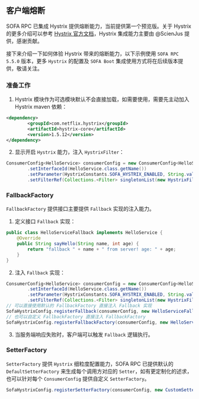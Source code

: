 ## 客户端熔断

SOFA RPC 已集成 Hystrix 提供熔断能力，当前提供第一个预览版。关于 Hystrix 的更多介绍可以参考 [Hystrix 官方文档](https://github.com/Netflix/Hystrix)，Hystrix 集成能力主要由 @ScienJus 提供，感谢贡献。

接下来介绍一下如何体验 Hystrix 带来的熔断能力，以下示例使用 `SOFA RPC 5.5.0` 版本，更多 `Hystrix` 的配置及 `SOFA Boot` 集成使用方式将在后续版本提供，敬请关注。

### 准备工作

1. Hystrix 模块作为可选模块默认不会直接加载，如需要使用，需要先主动加入 Hystrix maven 依赖：
```xml
<dependency>
        <groupId>com.netflix.hystrix</groupId>
        <artifactId>hystrix-core</artifactId>
        <version>1.5.12</version>
</dependency>
```
2. 显示开启 `Hystrix` 能力，注入 `HystrixFilter`：
```java
ConsumerConfig<HelloService> consumerConfig = new ConsumerConfig<HelloService>()
        .setInterfaceId(HelloService.class.getName())
        .setParameter(HystrixConstants.SOFA_HYSTRIX_ENABLED, String.valueOf(true))
        .setFilterRef(Collections.<Filter> singletonList(new HystrixFilter()));
```

### FallbackFactory

`FallbackFactory` 提供接口主要提供 `Fallback` 实现的注入能力。

1. 定义接口 `Fallback` 实现：
```java
public class HelloServiceFallback implements HelloService {
    @Override
    public String sayHello(String name, int age) {
        return "fallback " + name + " from server! age: " + age;
    }
}
```
2. 注入 `Fallback` 实现：
```java
ConsumerConfig<HelloService> consumerConfig = new ConsumerConfig<HelloService>()
        .setInterfaceId(HelloService.class.getName())
        .setParameter(HystrixConstants.SOFA_HYSTRIX_ENABLED, String.valueOf(true))
        .setFilterRef(Collections.<Filter> singletonList(new HystrixFilter()));
// 可以直接使用默认的 FallbackFactory 直接注入 Fallback 实现
SofaHystrixConfig.registerFallback(consumerConfig, new HelloServiceFallback());
// 也可以自定义 FallbackFactory 直接注入 FallbackFactory
SofaHystrixConfig.registerFallbackFactory(consumerConfig, new HelloServiceFallbackFactory());
```
3. 当服务端响应失败时，客户端可以触发 `Fallback` 逻辑执行。

### SetterFactory

`SetterFactory` 提供 `Hystrix` 细粒度配置能力，SOFA RPC 已提供默认的 `DefaultSetterFactory` 来生成每个调用方对应的 `Setter`，如有更定制化的述求，也可以针对每个 `ConsumerConfig` 提供自定义 `SetterFactory`。
```java
SofaHystrixConfig.registerSetterFactory(consumerConfig, new CustomSetterFactory());
```